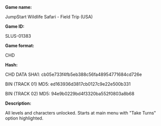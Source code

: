 ﻿**Game name:**

JumpStart Wildlife Safari - Field Trip (USA)

**Game ID:**

SLUS-01383

**Game format:**

CHD

**Hash:**

CHD DATA SHA1: cb05e733f4fb5eb388c56fa48954771684cd726e

BIN (TRACK 01) MD5: ed163936d3817cb0127c9e22e500b331

BIN (TRACK 02) MD5: 94e9b0229bd4f3320ba552f0803a8b68

**Description:**

All levels and characters unlocked. Starts at main menu with "Take Turns" option highlighted.
